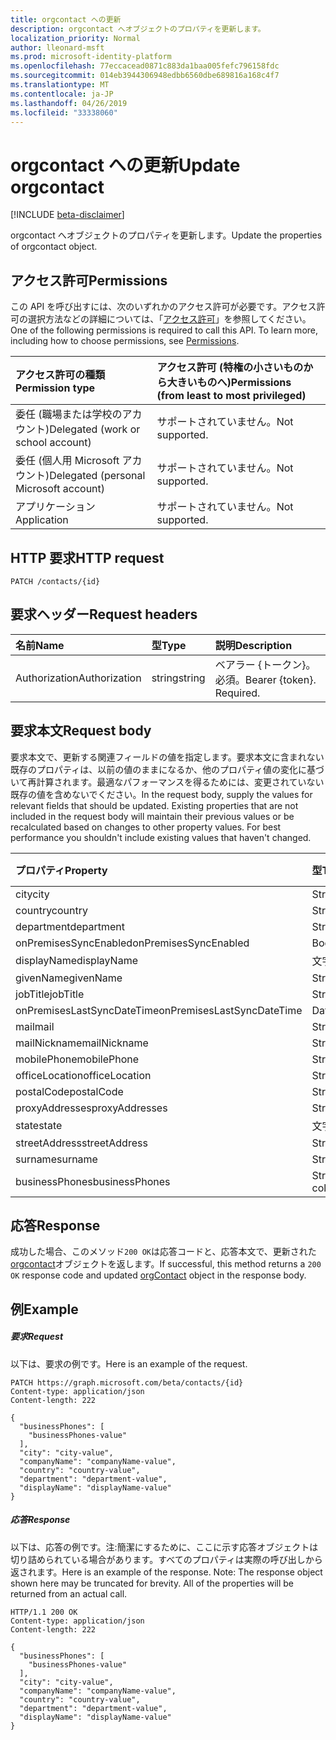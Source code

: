 ```yaml
---
title: orgcontact への更新
description: orgcontact へオブジェクトのプロパティを更新します。
localization_priority: Normal
author: lleonard-msft
ms.prod: microsoft-identity-platform
ms.openlocfilehash: 77eccacead0871c883da1baa005fefc796158fdc
ms.sourcegitcommit: 014eb3944306948edbb6560dbe689816a168c4f7
ms.translationtype: MT
ms.contentlocale: ja-JP
ms.lasthandoff: 04/26/2019
ms.locfileid: "33338060"
---
```

# <a name="update-orgcontact"></a><span data-ttu-id="76e17-103">orgcontact への更新</span><span class="sxs-lookup"><span data-stu-id="76e17-103">Update orgcontact</span></span>

[!INCLUDE [beta-disclaimer](../../includes/beta-disclaimer.md)]

<span data-ttu-id="76e17-104">orgcontact へオブジェクトのプロパティを更新します。</span><span class="sxs-lookup"><span data-stu-id="76e17-104">Update the properties of orgcontact object.</span></span>
## <a name="permissions"></a><span data-ttu-id="76e17-105">アクセス許可</span><span class="sxs-lookup"><span data-stu-id="76e17-105">Permissions</span></span>
<span data-ttu-id="76e17-p101">この API を呼び出すには、次のいずれかのアクセス許可が必要です。アクセス許可の選択方法などの詳細については、「[アクセス許可](/graph/permissions-reference)」を参照してください。</span><span class="sxs-lookup"><span data-stu-id="76e17-p101">One of the following permissions is required to call this API. To learn more, including how to choose permissions, see [Permissions](/graph/permissions-reference).</span></span>

|<span data-ttu-id="76e17-108">アクセス許可の種類</span><span class="sxs-lookup"><span data-stu-id="76e17-108">Permission type</span></span>      | <span data-ttu-id="76e17-109">アクセス許可 (特権の小さいものから大きいものへ)</span><span class="sxs-lookup"><span data-stu-id="76e17-109">Permissions (from least to most privileged)</span></span>              |
|:--------------------|:---------------------------------------------------------|
|<span data-ttu-id="76e17-110">委任 (職場または学校のアカウント)</span><span class="sxs-lookup"><span data-stu-id="76e17-110">Delegated (work or school account)</span></span> | <span data-ttu-id="76e17-111">サポートされていません。</span><span class="sxs-lookup"><span data-stu-id="76e17-111">Not supported.</span></span>    |
|<span data-ttu-id="76e17-112">委任 (個人用 Microsoft アカウント)</span><span class="sxs-lookup"><span data-stu-id="76e17-112">Delegated (personal Microsoft account)</span></span> | <span data-ttu-id="76e17-113">サポートされていません。</span><span class="sxs-lookup"><span data-stu-id="76e17-113">Not supported.</span></span>    |
|<span data-ttu-id="76e17-114">アプリケーション</span><span class="sxs-lookup"><span data-stu-id="76e17-114">Application</span></span> | <span data-ttu-id="76e17-115">サポートされていません。</span><span class="sxs-lookup"><span data-stu-id="76e17-115">Not supported.</span></span> |

## <a name="http-request"></a><span data-ttu-id="76e17-116">HTTP 要求</span><span class="sxs-lookup"><span data-stu-id="76e17-116">HTTP request</span></span>
<!-- { "blockType": "ignored" } -->
```http
PATCH /contacts/{id}
```
## <a name="request-headers"></a><span data-ttu-id="76e17-117">要求ヘッダー</span><span class="sxs-lookup"><span data-stu-id="76e17-117">Request headers</span></span>
| <span data-ttu-id="76e17-118">名前</span><span class="sxs-lookup"><span data-stu-id="76e17-118">Name</span></span>       | <span data-ttu-id="76e17-119">型</span><span class="sxs-lookup"><span data-stu-id="76e17-119">Type</span></span> | <span data-ttu-id="76e17-120">説明</span><span class="sxs-lookup"><span data-stu-id="76e17-120">Description</span></span>|
|:-----------|:------|:----------|
| <span data-ttu-id="76e17-121">Authorization</span><span class="sxs-lookup"><span data-stu-id="76e17-121">Authorization</span></span>  | <span data-ttu-id="76e17-122">string</span><span class="sxs-lookup"><span data-stu-id="76e17-122">string</span></span>  | <span data-ttu-id="76e17-p102">ベアラー {トークン}。必須。</span><span class="sxs-lookup"><span data-stu-id="76e17-p102">Bearer {token}. Required.</span></span> |

## <a name="request-body"></a><span data-ttu-id="76e17-125">要求本文</span><span class="sxs-lookup"><span data-stu-id="76e17-125">Request body</span></span>
<span data-ttu-id="76e17-p103">要求本文で、更新する関連フィールドの値を指定します。要求本文に含まれない既存のプロパティは、以前の値のままになるか、他のプロパティ値の変化に基づいて再計算されます。最適なパフォーマンスを得るためには、変更されていない既存の値を含めないでください。</span><span class="sxs-lookup"><span data-stu-id="76e17-p103">In the request body, supply the values for relevant fields that should be updated. Existing properties that are not included in the request body will maintain their previous values or be recalculated based on changes to other property values. For best performance you shouldn't include existing values that haven't changed.</span></span>

| <span data-ttu-id="76e17-129">プロパティ</span><span class="sxs-lookup"><span data-stu-id="76e17-129">Property</span></span>     | <span data-ttu-id="76e17-130">型</span><span class="sxs-lookup"><span data-stu-id="76e17-130">Type</span></span>   |<span data-ttu-id="76e17-131">説明</span><span class="sxs-lookup"><span data-stu-id="76e17-131">Description</span></span>|
|:---------------|:--------|:----------|
|<span data-ttu-id="76e17-132">city</span><span class="sxs-lookup"><span data-stu-id="76e17-132">city</span></span>|<span data-ttu-id="76e17-133">String</span><span class="sxs-lookup"><span data-stu-id="76e17-133">String</span></span>||
|<span data-ttu-id="76e17-134">country</span><span class="sxs-lookup"><span data-stu-id="76e17-134">country</span></span>|<span data-ttu-id="76e17-135">String</span><span class="sxs-lookup"><span data-stu-id="76e17-135">String</span></span>||
|<span data-ttu-id="76e17-136">department</span><span class="sxs-lookup"><span data-stu-id="76e17-136">department</span></span>|<span data-ttu-id="76e17-137">String</span><span class="sxs-lookup"><span data-stu-id="76e17-137">String</span></span>||
|<span data-ttu-id="76e17-138">onPremisesSyncEnabled</span><span class="sxs-lookup"><span data-stu-id="76e17-138">onPremisesSyncEnabled</span></span>|<span data-ttu-id="76e17-139">Boolean</span><span class="sxs-lookup"><span data-stu-id="76e17-139">Boolean</span></span>||
|<span data-ttu-id="76e17-140">displayName</span><span class="sxs-lookup"><span data-stu-id="76e17-140">displayName</span></span>|<span data-ttu-id="76e17-141">文字列</span><span class="sxs-lookup"><span data-stu-id="76e17-141">String</span></span>||
|<span data-ttu-id="76e17-142">givenName</span><span class="sxs-lookup"><span data-stu-id="76e17-142">givenName</span></span>|<span data-ttu-id="76e17-143">String</span><span class="sxs-lookup"><span data-stu-id="76e17-143">String</span></span>||
|<span data-ttu-id="76e17-144">jobTitle</span><span class="sxs-lookup"><span data-stu-id="76e17-144">jobTitle</span></span>|<span data-ttu-id="76e17-145">String</span><span class="sxs-lookup"><span data-stu-id="76e17-145">String</span></span>||
|<span data-ttu-id="76e17-146">onPremisesLastSyncDateTime</span><span class="sxs-lookup"><span data-stu-id="76e17-146">onPremisesLastSyncDateTime</span></span>|<span data-ttu-id="76e17-147">DateTimeOffset</span><span class="sxs-lookup"><span data-stu-id="76e17-147">DateTimeOffset</span></span>||
|<span data-ttu-id="76e17-148">mail</span><span class="sxs-lookup"><span data-stu-id="76e17-148">mail</span></span>|<span data-ttu-id="76e17-149">String</span><span class="sxs-lookup"><span data-stu-id="76e17-149">String</span></span>||
|<span data-ttu-id="76e17-150">mailNickname</span><span class="sxs-lookup"><span data-stu-id="76e17-150">mailNickname</span></span>|<span data-ttu-id="76e17-151">String</span><span class="sxs-lookup"><span data-stu-id="76e17-151">String</span></span>||
|<span data-ttu-id="76e17-152">mobilePhone</span><span class="sxs-lookup"><span data-stu-id="76e17-152">mobilePhone</span></span>|<span data-ttu-id="76e17-153">String</span><span class="sxs-lookup"><span data-stu-id="76e17-153">String</span></span>||
|<span data-ttu-id="76e17-154">officeLocation</span><span class="sxs-lookup"><span data-stu-id="76e17-154">officeLocation</span></span>|<span data-ttu-id="76e17-155">String</span><span class="sxs-lookup"><span data-stu-id="76e17-155">String</span></span>||
|<span data-ttu-id="76e17-156">postalCode</span><span class="sxs-lookup"><span data-stu-id="76e17-156">postalCode</span></span>|<span data-ttu-id="76e17-157">String</span><span class="sxs-lookup"><span data-stu-id="76e17-157">String</span></span>||
|<span data-ttu-id="76e17-158">proxyAddresses</span><span class="sxs-lookup"><span data-stu-id="76e17-158">proxyAddresses</span></span>|<span data-ttu-id="76e17-159">String</span><span class="sxs-lookup"><span data-stu-id="76e17-159">String</span></span>||
|<span data-ttu-id="76e17-160">state</span><span class="sxs-lookup"><span data-stu-id="76e17-160">state</span></span>|<span data-ttu-id="76e17-161">文字列型 (String)</span><span class="sxs-lookup"><span data-stu-id="76e17-161">String</span></span>||
|<span data-ttu-id="76e17-162">streetAddress</span><span class="sxs-lookup"><span data-stu-id="76e17-162">streetAddress</span></span>|<span data-ttu-id="76e17-163">String</span><span class="sxs-lookup"><span data-stu-id="76e17-163">String</span></span>||
|<span data-ttu-id="76e17-164">surname</span><span class="sxs-lookup"><span data-stu-id="76e17-164">surname</span></span>|<span data-ttu-id="76e17-165">String</span><span class="sxs-lookup"><span data-stu-id="76e17-165">String</span></span>||
|<span data-ttu-id="76e17-166">businessPhones</span><span class="sxs-lookup"><span data-stu-id="76e17-166">businessPhones</span></span>|<span data-ttu-id="76e17-167">String collection</span><span class="sxs-lookup"><span data-stu-id="76e17-167">String collection</span></span>||

## <a name="response"></a><span data-ttu-id="76e17-168">応答</span><span class="sxs-lookup"><span data-stu-id="76e17-168">Response</span></span>

<span data-ttu-id="76e17-169">成功した場合、このメソッド`200 OK`は応答コードと、応答本文で、更新された[orgcontact](../resources/orgcontact.md)オブジェクトを返します。</span><span class="sxs-lookup"><span data-stu-id="76e17-169">If successful, this method returns a `200 OK` response code and updated [orgContact](../resources/orgcontact.md) object in the response body.</span></span>
## <a name="example"></a><span data-ttu-id="76e17-170">例</span><span class="sxs-lookup"><span data-stu-id="76e17-170">Example</span></span>
##### <a name="request"></a><span data-ttu-id="76e17-171">要求</span><span class="sxs-lookup"><span data-stu-id="76e17-171">Request</span></span>
<span data-ttu-id="76e17-172">以下は、要求の例です。</span><span class="sxs-lookup"><span data-stu-id="76e17-172">Here is an example of the request.</span></span>
<!-- {
  "blockType": "request",
  "name": "update_orgcontact"
}-->
```http
PATCH https://graph.microsoft.com/beta/contacts/{id}
Content-type: application/json
Content-length: 222

{
  "businessPhones": [
    "businessPhones-value"
  ],
  "city": "city-value",
  "companyName": "companyName-value",
  "country": "country-value",
  "department": "department-value",
  "displayName": "displayName-value"
}
```
##### <a name="response"></a><span data-ttu-id="76e17-173">応答</span><span class="sxs-lookup"><span data-stu-id="76e17-173">Response</span></span>
<span data-ttu-id="76e17-p104">以下は、応答の例です。注:簡潔にするために、ここに示す応答オブジェクトは切り詰められている場合があります。すべてのプロパティは実際の呼び出しから返されます。</span><span class="sxs-lookup"><span data-stu-id="76e17-p104">Here is an example of the response. Note: The response object shown here may be truncated for brevity. All of the properties will be returned from an actual call.</span></span>
<!-- {
  "blockType": "response",
  "truncated": true,
  "@odata.type": "microsoft.graph.orgcontact"
} -->
```http
HTTP/1.1 200 OK
Content-type: application/json
Content-length: 222

{
  "businessPhones": [
    "businessPhones-value"
  ],
  "city": "city-value",
  "companyName": "companyName-value",
  "country": "country-value",
  "department": "department-value",
  "displayName": "displayName-value"
}
```

<!-- uuid: 8fcb5dbc-d5aa-4681-8e31-b001d5168d79
2015-10-25 14:57:30 UTC -->
<!--
{
  "type": "#page.annotation",
  "description": "Update orgcontact",
  "keywords": "",
  "section": "documentation",
  "tocPath": "",
  "suppressions": []
}
-->
